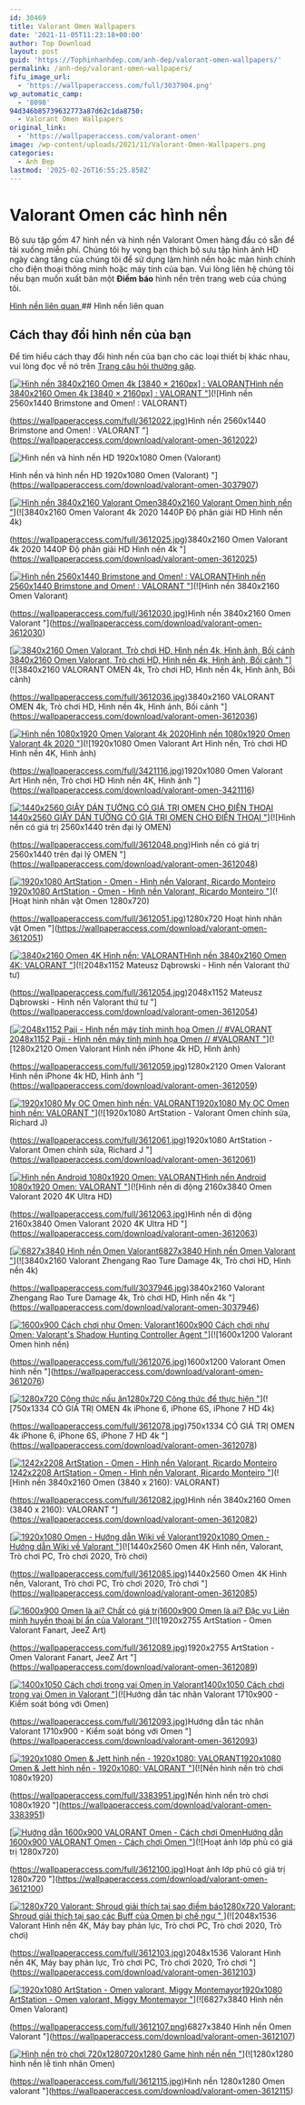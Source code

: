 ```yaml
---
id: 30469
title: Valorant Omen Wallpapers
date: '2021-11-05T11:23:18+00:00'
author: Top Download
layout: post
guid: 'https://Tophinhanhdep.com/anh-dep/valorant-omen-wallpapers/'
permalink: /anh-dep/valorant-omen-wallpapers/
fifu_image_url:
  - 'https://wallpaperaccess.com/full/3037904.png'
wp_automatic_camp:
  - '8098'
94d346b85739632773a87d62c1da8750:
  - Valorant Omen Wallpapers
original_link:
  - 'https://wallpaperaccess.com/valorant-omen'
image: /wp-content/uploads/2021/11/Valorant-Omen-Wallpapers.png
categories:
  - Ảnh Đẹp
lastmod: '2025-02-26T16:55:25.858Z'
---
```

# Valorant Omen các hình nền

Bộ sưu tập gồm 47 hình nền và hình nền Valorant Omen hàng đầu có sẵn để tải xuống miễn phí. Chúng tôi hy vọng bạn thích bộ sưu tập hình ảnh HD ngày càng tăng của chúng tôi để sử dụng làm hình nền hoặc màn hình chính cho điện thoại thông minh hoặc máy tính của bạn. Vui lòng liên hệ chúng tôi nếu bạn muốn xuất bản một **Điềm báo** hình nền trên trang web của chúng tôi.

[Hình nền liên quan ](#related) ## Hình nền liên quan

## Cách thay đổi hình nền của bạn

Để tìm hiểu cách thay đổi hình nền của bạn cho các loại thiết bị khác nhau, vui lòng đọc về nó trên [Trang câu hỏi thường gặp](https://tophinhanhdep.com/faq/).

  
[[![Hình nền 3840x2160 Omen 4k [3840 × 2160px] : VALORANT](https://wallpaperaccess.com/full/3037904.png)Hình nền 3840x2160 Omen 4k \[3840 × 2160px\] : VALORANT "](https://wallpaperaccess.com/download/valorant-omen-3037904)](![Hình nền 2560x1440 Brimstone and Omen!  : VALORANT)

(https://wallpaperaccess.com/full/3612022.jpg)Hình nền 2560x1440 Brimstone and Omen! : VALORANT "](https://wallpaperaccess.com/download/valorant-omen-3612022)

[![Hình nền và hình nền HD 1920x1080 Omen (Valorant)](https://wallpaperaccess.com/full/3037907.jpg)

Hình nền và hình nền HD 1920x1080 Omen (Valorant) "](https://wallpaperaccess.com/download/valorant-omen-3037907)

[[![Hình nền 3840x2160 Valorant Omen](https://wallpaperaccess.com/full/3612024.png)3840x2160 Valorant Omen hình nền "](https://wallpaperaccess.com/download/valorant-omen-3612024)](![3840x2160 Omen Valorant 4k 2020 1440P Độ phân giải HD Hình nền 4k)

(https://wallpaperaccess.com/full/3612025.jpg)3840x2160 Omen Valorant 4k 2020 1440P Độ phân giải HD Hình nền 4k "](https://wallpaperaccess.com/download/valorant-omen-3612025)

[[![Hình nền 2560x1440 Brimstone and Omen!  : VALORANT](https://wallpaperaccess.com/full/3612028.png)Hình nền 2560x1440 Brimstone and Omen! : VALORANT "](https://wallpaperaccess.com/download/valorant-omen-3612028)](![Hình nền 3840x2160 Omen Valorant)

(https://wallpaperaccess.com/full/3612030.jpg)Hình nền 3840x2160 Omen Valorant "](https://wallpaperaccess.com/download/valorant-omen-3612030)

 [[![3840x2160 Omen Valorant, Trò chơi HD, Hình nền 4k, Hình ảnh, Bối cảnh](https://wallpaperaccess.com/full/3612031.jpg)3840x2160 Omen Valorant, Trò chơi HD, Hình nền 4k, Hình ảnh, Bối cảnh "](https://wallpaperaccess.com/download/valorant-omen-3612031)](![3840x2160 VALORANT OMEN 4k, Trò chơi HD, Hình nền 4k, Hình ảnh, Bối cảnh)

(https://wallpaperaccess.com/full/3612036.jpg)3840x2160 VALORANT OMEN 4k, Trò chơi HD, Hình nền 4k, Hình ảnh, Bối cảnh "](https://wallpaperaccess.com/download/valorant-omen-3612036)

[[![Hình nền 1080x1920 Omen Valorant 4k 2020](https://wallpaperaccess.com/full/3612039.jpg)Hình nền 1080x1920 Omen Valorant 4k 2020 "](https://wallpaperaccess.com/download/valorant-omen-3612039)](![1920x1080 Omen Valorant Art Hình nền, Trò chơi HD Hình nền 4K, Hình ảnh)

(https://wallpaperaccess.com/full/3421116.jpg)1920x1080 Omen Valorant Art Hình nền, Trò chơi HD Hình nền 4K, Hình ảnh "](https://wallpaperaccess.com/download/valorant-omen-3421116)

[[![1440x2560 GIẤY DÁN TƯỜNG CÓ GIÁ TRỊ OMEN CHO ĐIỆN THOẠI](https://wallpaperaccess.com/full/3612047.jpg)1440x2560 GIẤY DÁN TƯỜNG CÓ GIÁ TRỊ OMEN CHO ĐIỆN THOẠI "](https://wallpaperaccess.com/download/valorant-omen-3612047)](![Hình nền có giá trị 2560x1440 trên đại lý OMEN)

(https://wallpaperaccess.com/full/3612048.png)Hình nền có giá trị 2560x1440 trên đại lý OMEN "](https://wallpaperaccess.com/download/valorant-omen-3612048)

[[![1920x1080 ArtStation - Omen - Hình nền Valorant, Ricardo Monteiro](https://wallpaperaccess.com/full/3612049.jpg)1920x1080 ArtStation - Omen - Hình nền Valorant, Ricardo Monteiro "](https://wallpaperaccess.com/download/valorant-omen-3612049)](![Hoạt hình nhân vật Omen 1280x720)

(https://wallpaperaccess.com/full/3612051.jpg)1280x720 Hoạt hình nhân vật Omen "](https://wallpaperaccess.com/download/valorant-omen-3612051)

[[![3840x2160 Omen 4K Hình nền: VALORANT](https://wallpaperaccess.com/full/3612053.png)Hình nền 3840x2160 Omen 4K: VALORANT "](https://wallpaperaccess.com/download/valorant-omen-3612053)](![2048x1152 Mateusz Dąbrowski - Hình nền Valorant thứ tư)

(https://wallpaperaccess.com/full/3612054.jpg)2048x1152 Mateusz Dąbrowski - Hình nền Valorant thứ tư "](https://wallpaperaccess.com/download/valorant-omen-3612054)

[[![2048x1152 Paji - Hình nền máy tính minh họa Omen // #VALORANT](https://wallpaperaccess.com/full/3612057.jpg)2048x1152 Paji - Hình nền máy tính minh họa Omen // #VALORANT "](https://wallpaperaccess.com/download/valorant-omen-3612057)](![1280x2120 Omen Valorant Hình nền iPhone 4k HD, Hình ảnh)

(https://wallpaperaccess.com/full/3612059.jpg)1280x2120 Omen Valorant Hình nền iPhone 4k HD, Hình ảnh "](https://wallpaperaccess.com/download/valorant-omen-3612059)

[[![1920x1080 My OC Omen hình nền: VALORANT](https://wallpaperaccess.com/full/3612060.png)1920x1080 My OC Omen hình nền: VALORANT "](https://wallpaperaccess.com/download/valorant-omen-3612060)](![1920x1080 ArtStation - Valorant Omen chỉnh sửa, Richard J)

(https://wallpaperaccess.com/full/3612061.jpg)1920x1080 ArtStation - Valorant Omen chỉnh sửa, Richard J "](https://wallpaperaccess.com/download/valorant-omen-3612061)

[[![Hình nền Android 1080x1920 Omen: VALORANT](https://wallpaperaccess.com/full/3612062.png)Hình nền Android 1080x1920 Omen: VALORANT "](https://wallpaperaccess.com/download/valorant-omen-3612062)](![Hình nền di động 2160x3840 Omen Valorant 2020 4K Ultra HD)

(https://wallpaperaccess.com/full/3612063.jpg)Hình nền di động 2160x3840 Omen Valorant 2020 4K Ultra HD "](https://wallpaperaccess.com/download/valorant-omen-3612063)

[[![6827x3840 Hình nền Omen Valorant](https://wallpaperaccess.com/full/3612072.jpg)6827x3840 Hình nền Omen Valorant "](https://wallpaperaccess.com/download/valorant-omen-3612072)](![3840x2160 Valorant Zhengang Rao Ture Damage 4k, Trò chơi HD, Hình nền 4k)

(https://wallpaperaccess.com/full/3037946.jpg)3840x2160 Valorant Zhengang Rao Ture Damage 4k, Trò chơi HD, Hình nền 4k "](https://wallpaperaccess.com/download/valorant-omen-3037946)

[[![1600x900 Cách chơi như Omen: Valorant](https://wallpaperaccess.com/full/3612074.jpg)1600x900 Cách chơi như Omen: Valorant's Shadow Hunting Controller Agent "](https://wallpaperaccess.com/download/valorant-omen-3612074)](![1600x1200 Valorant Omen hình nền)

(https://wallpaperaccess.com/full/3612076.jpg)1600x1200 Valorant Omen hình nền "](https://wallpaperaccess.com/download/valorant-omen-3612076)

[[![1280x720 Công thức nấu ăn](https://wallpaperaccess.com/full/3612077.jpg)1280x720 Công thức để thực hiện "](https://wallpaperaccess.com/download/valorant-omen-3612077)](![750x1334 CÓ GIÁ TRỊ OMEN 4k iPhone 6, iPhone 6S, iPhone 7 HD 4k)

(https://wallpaperaccess.com/full/3612078.jpg)750x1334 CÓ GIÁ TRỊ OMEN 4k iPhone 6, iPhone 6S, iPhone 7 HD 4k "](https://wallpaperaccess.com/download/valorant-omen-3612078)

[[![1242x2208 ArtStation - Omen - Hình nền Valorant, Ricardo Monteiro](https://wallpaperaccess.com/full/3612081.jpg)1242x2208 ArtStation - Omen - Hình nền Valorant, Ricardo Monteiro "](https://wallpaperaccess.com/download/valorant-omen-3612081)](![Hình nền 3840x2160 Omen (3840 x 2160): VALORANT)

(https://wallpaperaccess.com/full/3612082.jpg)Hình nền 3840x2160 Omen (3840 x 2160): VALORANT "](https://wallpaperaccess.com/download/valorant-omen-3612082)

[[![1920x1080 Omen - Hướng dẫn Wiki về Valorant](https://wallpaperaccess.com/full/3612083.png)1920x1080 Omen - Hướng dẫn Wiki về Valorant "](https://wallpaperaccess.com/download/valorant-omen-3612083)](![1440x2560 Omen 4K Hình nền, Valorant, Trò chơi PC, Trò chơi 2020, Trò chơi)

(https://wallpaperaccess.com/full/3612085.jpg)1440x2560 Omen 4K Hình nền, Valorant, Trò chơi PC, Trò chơi 2020, Trò chơi "](https://wallpaperaccess.com/download/valorant-omen-3612085)

[[![1600x900 Omen là ai?  Chất có giá trị](https://wallpaperaccess.com/full/3612086.jpg)1600x900 Omen là ai? Đặc vụ Liên minh huyền thoại bí ẩn của Valorant "](https://wallpaperaccess.com/download/valorant-omen-3612086)](![1920x2755 ArtStation - Omen Valorant Fanart, JeeZ Art)

(https://wallpaperaccess.com/full/3612089.jpg)1920x2755 ArtStation - Omen Valorant Fanart, JeeZ Art "](https://wallpaperaccess.com/download/valorant-omen-3612089)

[[![1400x1050 Cách chơi trong vai Omen in Valorant](https://wallpaperaccess.com/full/3612091.jpg)1400x1050 Cách chơi trong vai Omen in Valorant "](https://wallpaperaccess.com/download/valorant-omen-3612091)](![Hướng dẫn tác nhân Valorant 1710x900 - Kiểm soát bóng với Omen)

(https://wallpaperaccess.com/full/3612093.jpg)Hướng dẫn tác nhân Valorant 1710x900 - Kiểm soát bóng với Omen "](https://wallpaperaccess.com/download/valorant-omen-3612093)

[[![1920x1080 Omen & Jett hình nền - 1920x1080: VALORANT](https://wallpaperaccess.com/full/3612094.jpg)1920x1080 Omen &amp; Jett hình nền - 1920x1080: VALORANT "](https://wallpaperaccess.com/download/valorant-omen-3612094)](![Nền hình nền trò chơi 1080x1920)

(https://wallpaperaccess.com/full/3383951.jpg)Nền hình nền trò chơi 1080x1920 "](https://wallpaperaccess.com/download/valorant-omen-3383951)

[[![Hướng dẫn 1600x900 VALORANT Omen - Cách chơi Omen](https://wallpaperaccess.com/full/3612096.jpg)Hướng dẫn 1600x900 VALORANT Omen - Cách chơi Omen "](https://wallpaperaccess.com/download/valorant-omen-3612096)](![Hoạt ảnh lớp phủ có giá trị 1280x720)

(https://wallpaperaccess.com/full/3612100.jpg)Hoạt ảnh lớp phủ có giá trị 1280x720 "](https://wallpaperaccess.com/download/valorant-omen-3612100)

[[![1280x720 Valorant: Shroud giải thích tại sao điềm báo](https://wallpaperaccess.com/full/3612101.jpg)1280x720 Valorant: Shroud giải thích tại sao các Buff của Omen bị chế ngự " ](https://wallpaperaccess.com/download/valorant-omen-3612101)](![2048x1536 Valorant Hình nền 4K, Máy bay phản lực, Trò chơi PC, Trò chơi 2020, Trò chơi)

(https://wallpaperaccess.com/full/3612103.jpg)2048x1536 Valorant Hình nền 4K, Máy bay phản lực, Trò chơi PC, Trò chơi 2020, Trò chơi "](https://wallpaperaccess.com/download/valorant-omen-3612103)

[[![1920x1080 ArtStation - Omen valorant, Miggy Montemayor](https://wallpaperaccess.com/full/3612105.jpg)1920x1080 ArtStation - Omen valorant, Miggy Montemayor "](https://wallpaperaccess.com/download/valorant-omen-3612105)](![6827x3840 Hình nền Omen Valorant)

(https://wallpaperaccess.com/full/3612107.png)6827x3840 Hình nền Omen Valorant "](https://wallpaperaccess.com/download/valorant-omen-3612107)

[[![Hình nền trò chơi 720x1280](https://wallpaperaccess.com/full/3612110.jpg)720x1280 Game hình nền nền "](https://wallpaperaccess.com/download/valorant-omen-3612110)](![1280x1280 hình nền lễ tình nhân Omen)

(https://wallpaperaccess.com/full/3612115.jpg)Hình nền 1280x1280 Omen valorant "](https://wallpaperaccess.com/download/valorant-omen-3612115)
